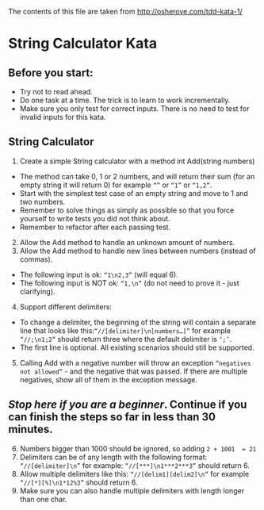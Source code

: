 The contents of this file are taken from http://osherove.com/tdd-kata-1/

# String Calculator Kata #

## Before you start: ## 
+ Try not to read ahead.
+ Do one task at a time. The trick is to learn to work incrementally.
+ Make sure you only test for correct inputs. There is no need to test for invalid inputs for this kata.

## String Calculator ##

1. Create a simple String calculator with a method int Add(string numbers)
 * The method can take 0, 1 or 2 numbers, and will return their sum (for an empty string it will return 0) for example `“”` or `“1”` or `“1,2”`.
 * Start with the simplest test case of an empty string and move to 1 and two numbers.
 * Remember to solve things as simply as possible so that you force yourself to write tests you did not think about.
 * Remember to refactor after each passing test.
2. Allow the Add method to handle an unknown amount of numbers.
3. Allow the Add method to handle new lines between numbers (instead of commas).
 * The following input is ok: `“1\n2,3”`  (will equal 6).
 * The following input is NOT ok: `“1,\n”` (do not need to prove it - just clarifying).
4. Support different delimiters:
 * To change a delimiter, the beginning of the string will contain a separate line that looks like this:`“//[delimiter]\n[numbers…]”` for example `“//;\n1;2”` should return three where the default delimiter is `‘;’`.
 * The first line is optional. All existing scenarios should still be supported.
5. Calling Add with a negative number will throw an exception `“negatives not allowed”` - and the negative that was passed. If there are multiple negatives, show all of them in the exception message.

## *Stop here if you are a beginner*. Continue if you can finish the steps so far in less than 30 minutes. ##
6. Numbers bigger than 1000 should be ignored, so adding `2 + 1001  = 21`
7. Delimiters can be of any length with the following format:  `“//[delimiter]\n”` for example: `“//[***]\n1***2***3”` should return 6.
8. Allow multiple delimiters like this:  `“//[delim1][delim2]\n”` for example `“//[*][%]\n1*12%3”` should return 6.
9. Make sure you can also handle multiple delimiters with length longer than one char.
 